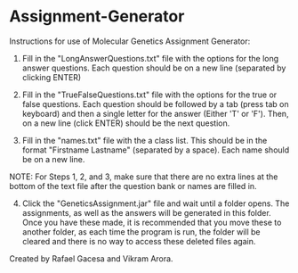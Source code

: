# Assignment-Generator
Instructions for use of Molecular Genetics Assignment Generator:

1. Fill in the "LongAnswerQuestions.txt" file with the options for the
long answer questions. Each question should be on a new line (separated
by clicking ENTER)

2. Fill in the "TrueFalseQuestions.txt" file with the options for the
true or false questions. Each question should be followed by a tab
(press tab on keyboard) and then a single letter for the answer
(Either 'T' or 'F'). Then, on a new line (click ENTER) should be the
next question. 

3. Fill in the "names.txt" file with the a class list. This should
be in the format "Firstname Lastname" (separated by a space). Each 
name should be on a new line. 

NOTE: For Steps 1, 2, and 3, make sure that there are no extra lines
at the bottom of the text file after the question bank or names are
filled in.

4. Click the "GeneticsAssignment.jar" file and wait until a folder
opens. The assignments, as well as the answers will be generated in 
this folder. Once you have these made, it is recommended that you move 
these to another folder, as each time the program is run, the folder 
will be cleared and there is no way to access these deleted files again.

Created by Rafael Gacesa and Vikram Arora.
